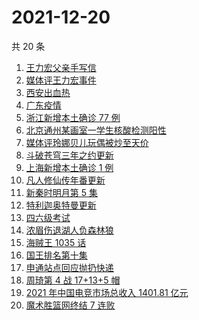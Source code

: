 # 2021-12-20

共 20 条

<!-- BEGIN ZHIHUSEARCH -->
<!-- 最后更新时间 Mon Dec 20 2021 08:33:36 GMT+0800 (China Standard Time) -->
1. [王力宏父亲手写信](https://www.zhihu.com/search?q=王力宏父亲)
1. [媒体评王力宏事件](https://www.zhihu.com/search?q=王力宏事件)
1. [西安出血热](https://www.zhihu.com/search?q=出血热)
1. [广东疫情](https://www.zhihu.com/search?q=广东疫情)
1. [浙江新增本土确诊 77 例](https://www.zhihu.com/search?q=浙江疫情)
1. [北京通州某画室一学生核酸检测阳性](https://www.zhihu.com/search?q=北京疫情)
1. [媒体评玲娜贝儿玩偶被炒至天价](https://www.zhihu.com/search?q=玲娜贝儿价格)
1. [斗破苍穹三年之约更新](https://www.zhihu.com/search?q=斗破苍穹三年之约)
1. [上海新增本土确诊 1 例](https://www.zhihu.com/search?q=上海疫情)
1. [凡人修仙传年番更新](https://www.zhihu.com/search?q=凡人修仙传)
1. [新秦时明月第 5 集](https://www.zhihu.com/search?q=新秦时明月)
1. [特利迦奥特曼更新](https://www.zhihu.com/search?q=特利迦奥特曼)
1. [四六级考试](https://www.zhihu.com/search?q=四六级考试)
1. [浓眉伤退湖人负森林狼](https://www.zhihu.com/search?q=湖人)
1. [海贼王 1035 话](https://www.zhihu.com/search?q=海贼王)
1. [国王排名第十集](https://www.zhihu.com/search?q=国王排名)
1. [申通站点回应抛扔快递](https://www.zhihu.com/search?q=申通)
1. [周琦第 4 战 17+13+5 帽](https://www.zhihu.com/search?q=周琦)
1. [2021 年中国电竞市场总收入 1401.81 亿元](https://www.zhihu.com/search?q=中国电竞市场总收入)
1. [魔术胜篮网终结 7 连败](https://www.zhihu.com/search?q=篮网)
<!-- END ZHIHUSEARCH -->
